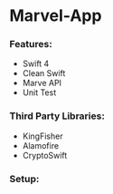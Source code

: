 # Marvel-App
### Features:
- Swift 4
- Clean Swift
- Marve API
- Unit Test

### Third Party Libraries:
- KingFisher
- Alamofire
- CryptoSwift

### Setup:
``` pod install
